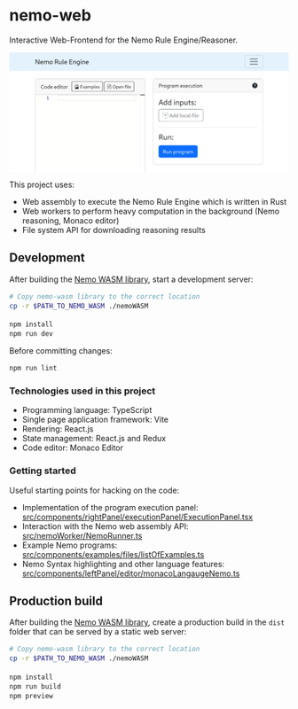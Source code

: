 # nemo-web

Interactive Web-Frontend for the Nemo Rule Engine/Reasoner.

<img src=".github/repository-banner.png" align="center"></img>

This project uses:

- Web assembly to execute the Nemo Rule Engine which is written in Rust
- Web workers to perform heavy computation in the background (Nemo reasoning, Monaco editor)
- File system API for downloading reasoning results

## Development

After building the [Nemo WASM library](https://github.com/knowsys/nemo/tree/main/nemo-wasm), start a development server:

```bash
# Copy nemo-wasm library to the correct location
cp -r $PATH_TO_NEMO_WASM ./nemoWASM

npm install
npm run dev
```

Before committing changes:

```bash
npm run lint
```

### Technologies used in this project

- Programming language: TypeScript
- Single page application framework: Vite
- Rendering: React.js
- State management: React.js and Redux
- Code editor: Monaco Editor

### Getting started

Useful starting points for hacking on the code:

- Implementation of the program execution panel: [src/components/rightPanel/executionPanel/ExecutionPanel.tsx](src/components/rightPanel/executionPanel/ExecutionPanel.tsx)
- Interaction with the Nemo web assembly API: [src/nemoWorker/NemoRunner.ts](src/nemoWorker/NemoRunner.ts)
- Example Nemo programs: [src/components/examples/files/listOfExamples.ts](src/components/examples/files/listOfExamples.ts)
- Nemo Syntax highlighting and other language features: [src/components/leftPanel/editor/monacoLangaugeNemo.ts](src/components/leftPanel/editor/monacoLangaugeNemo.ts)

## Production build

After building the [Nemo WASM library](https://github.com/knowsys/nemo/tree/main/nemo-wasm), create a production build in the `dist` folder that can be served by a static web server:

```bash
# Copy nemo-wasm library to the correct location
cp -r $PATH_TO_NEMO_WASM ./nemoWASM

npm install
npm run build
npm preview
```
